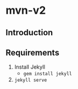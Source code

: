# mvn-v2


## Introduction

## Requirements
1. Install Jekyll
    - `gem install jekyll`
2. `jekyll serve`

